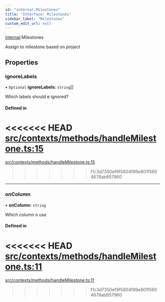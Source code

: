 ```yaml
---
id: "internal.Milestones"
title: "Interface: Milestones"
sidebar_label: "Milestones"
custom_edit_url: null
---
```


[internal](../modules/internal.md).Milestones

Assign to milestone based on project

## Properties

### ignoreLabels

• `Optional` **ignoreLabels**: `string`[]

Which labels should e ignored?

#### Defined in

<<<<<<< HEAD
[src/contexts/methods/handleMilestone.ts:15](https://github.com/Resnovas/smartcloud/blob/b9e22a9/src/contexts/methods/handleMilestone.ts#L15)
=======
[src/contexts/methods/handleMilestone.ts:15](https://github.com/Resnovas/smartcloud/blob/b91f5b4/src/contexts/methods/handleMilestone.ts#L15)
>>>>>>> f1c3d7350ef9f5604f99e801f5604678ab957960

___

### onColumn

• **onColumn**: `string`

Which column o use

#### Defined in

<<<<<<< HEAD
[src/contexts/methods/handleMilestone.ts:11](https://github.com/Resnovas/smartcloud/blob/b9e22a9/src/contexts/methods/handleMilestone.ts#L11)
=======
[src/contexts/methods/handleMilestone.ts:11](https://github.com/Resnovas/smartcloud/blob/b91f5b4/src/contexts/methods/handleMilestone.ts#L11)
>>>>>>> f1c3d7350ef9f5604f99e801f5604678ab957960
